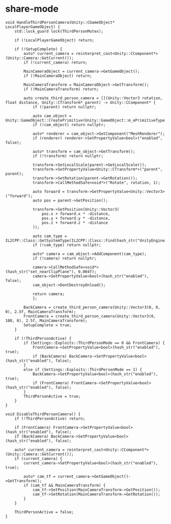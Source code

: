 # share-mode

	void HandleThirdPersonCamera(Unity::CGameObject* LocalPlayerGameObject) {
		std::lock_guard lock(ThirdPersonMutex);

		if (!LocalPlayerGameObject) return;

		if (!SetupComplete) {
			auto* current_camera = reinterpret_cast<Unity::CComponent*>(Unity::Camera::GetCurrent());
			if (!current_camera) return;

			MainCameraObject = current_camera->GetGameObject();
			if (!MainCameraObject) return;

			MainCameraTransform = MainCameraObject->GetTransform();
			if (!MainCameraTransform) return;

			auto create_third_person_camera = [](Unity::Vector3 rotation, float distance, Unity::CTransform* parent) -> Unity::CComponent* {
				if (!parent) return nullptr;

				auto cam_object = Unity::GameObject::CreatePrimitive(Unity::GameObject::m_ePrimitiveType::Cube);
				if (!cam_object) return nullptr;

				auto* renderer = cam_object->GetComponent("MeshRenderer");
				if (renderer) renderer->SetPropertyValue<bool>("enabled", false);

				auto* transform = cam_object->GetTransform();
				if (!transform) return nullptr;

				transform->SetLocalScale(parent->GetLocalScale());
				transform->SetPropertyValue<Unity::CTransform*>("parent", parent);
				transform->SetRotation(parent->GetRotation());
				transform->CallMethodSafe<void*>("Rotate", rotation, 1);

				auto forward = transform->GetPropertyValue<Unity::Vector3>("forward");
				auto pos = parent->GetPosition();

				transform->SetPosition(Unity::Vector3(
					pos.x + forward.x * -distance,
					pos.y + forward.y * -distance,
					pos.z + forward.z * -distance
				));

				auto cam_type = IL2CPP::Class::GetSystemType(IL2CPP::Class::Find(hash_str("UnityEngine.Camera")));
				if (!cam_type) return nullptr;

				auto* camera = cam_object->AddComponent(cam_type);
				if (!camera) return nullptr;

				camera->CallMethodSafe<void*>(hash_str("set_nearClipPlane"), 0.004f);
				camera->SetPropertyValue<bool>(hash_str("enabled"), false);
				cam_object->DontDestroyOnload();

				return camera;
				};

			BackCamera = create_third_person_camera(Unity::Vector3(0, 0, 0), 2.5f, MainCameraTransform);
			FrontCamera = create_third_person_camera(Unity::Vector3(0, 180, 0), 2.5f, MainCameraTransform);
			SetupComplete = true;
		}

		if (!ThirdPersonActive) {
			if (Settings::Exploits::ThirdPersonMode == 0 && FrontCamera) {
				FrontCamera->SetPropertyValue<bool>(hash_str("enabled"), true);
				if (BackCamera) BackCamera->SetPropertyValue<bool>(hash_str("enabled"), false);
			}
			else if (Settings::Exploits::ThirdPersonMode == 1) {
				BackCamera->SetPropertyValue<bool>(hash_str("enabled"), true);
				if (FrontCamera) FrontCamera->SetPropertyValue<bool>(hash_str("enabled"), false);
			}
			ThirdPersonActive = true;
		}
	}

	void DisableThirdPersonCamera() {
		if (!ThirdPersonActive) return;

		if (FrontCamera) FrontCamera->SetPropertyValue<bool>(hash_str("enabled"), false);
		if (BackCamera) BackCamera->SetPropertyValue<bool>(hash_str("enabled"), false);

		auto* current_camera = reinterpret_cast<Unity::CComponent*>(Unity::Camera::GetCurrent());
		if (current_camera) {
			current_camera->SetPropertyValue<bool>(hash_str("enabled"), true);

			auto* cam_tf = current_camera->GetGameObject()->GetTransform();
			if (cam_tf && MainCameraTransform) {
				cam_tf->SetPosition(MainCameraTransform->GetPosition());
				cam_tf->SetRotation(MainCameraTransform->GetRotation());
			}
		}

		ThirdPersonActive = false;
	}
